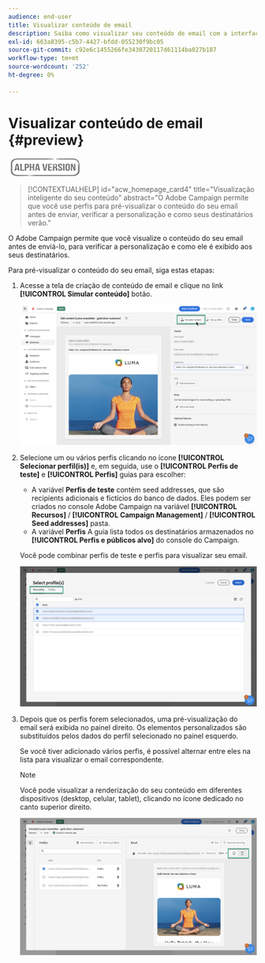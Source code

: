 ```yaml
---
audience: end-user
title: Visualizar conteúdo de email
description: Saiba como visualizar seu conteúdo de email com a interface do usuário na Web do Campaign
exl-id: 663a8395-c5b7-4427-bfdd-055230f9bc05
source-git-commit: c92e6c1455266fe3430720117d61114ba027b187
workflow-type: tm+mt
source-wordcount: '252'
ht-degree: 0%

---
```


# Visualizar conteúdo de email {#preview}

![](../assets/do-not-localize/badge.png)

>[!CONTEXTUALHELP]
>id="acw_homepage_card4"
>title="Visualização inteligente do seu conteúdo"
>abstract="O Adobe Campaign permite que você use perfis para pré-visualizar o conteúdo do seu email antes de enviar, verificar a personalização e como seus destinatários verão."

O Adobe Campaign permite que você visualize o conteúdo do seu email antes de enviá-lo, para verificar a personalização e como ele é exibido aos seus destinatários.

Para pré-visualizar o conteúdo do seu email, siga estas etapas:

1. Acesse a tela de criação de conteúdo de email e clique no link **[!UICONTROL Simular conteúdo]** botão.

   ![](assets/simulate.png)

1. Selecione um ou vários perfis clicando no ícone **[!UICONTROL Selecionar perfil(is)]** e, em seguida, use o **[!UICONTROL Perfis de teste]** e **[!UICONTROL Perfis]** guias para escolher:

   * A variável **Perfis de teste** contém seed addresses, que são recipients adicionais e fictícios do banco de dados. Eles podem ser criados no console Adobe Campaign na variável **[!UICONTROL Recursos]** / **[!UICONTROL Campaign Management]** / **[!UICONTROL Seed addresses]** pasta.
   * A variável **Perfis** A guia lista todos os destinatários armazenados no **[!UICONTROL Perfis e públicos alvo]** do console do Campaign.

   Você pode combinar perfis de teste e perfis para visualizar seu email.

   ![](assets/preview-profile.png)

1. Depois que os perfis forem selecionados, uma pré-visualização do email será exibida no painel direito. Os elementos personalizados são substituídos pelos dados do perfil selecionado no painel esquerdo.

   Se você tiver adicionado vários perfis, é possível alternar entre eles na lista para visualizar o email correspondente.

   >[!NOTE]
   >
   >Você pode visualizar a renderização do seu conteúdo em diferentes dispositivos (desktop, celular, tablet), clicando no ícone dedicado no canto superior direito.

   ![](assets/preview.png)


